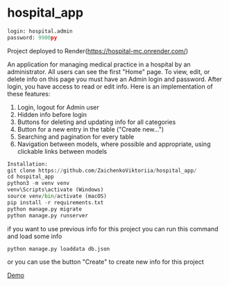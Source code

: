 # hospital_app
```python
login: hospital.admin
password: 9900py
```

Project deployed to Render(https://hospital-mc.onrender.com/)

An application for managing medical practice in a hospital by an administrator.
All users can see the first "Home" page. 
To view, edit, or delete info on this page you must have an Admin login and password.
After login, you have access to read or edit info.
Here is an implementation of these features: 
1. Login, logout for Admin user
2. Hidden info before login
3. Buttons for deleting and updating info for all categories
4. Button for a new entry in the table ("Create new...")
5. Searching and pagination for every table
6. Navigation between models, where possible and appropriate, using clickable links between models

```python
Installation:
git clone https://github.com/ZaichenkoViktoriia/hospital_app/
cd hospital_app
python3 -m venv venv
venv\Scripts\activate (Windows)
source venv/bin/activate (macOS)
pip install -r requirements.txt
python manage.py migrate
python manage.py runserver
```

if you want to use previous info for this project you can run this command and load some info
```python
python manage.py loaddata db.json
```
or you can use the button "Create" to create new info for this project


[Demo](static/image/demo.jpg)
